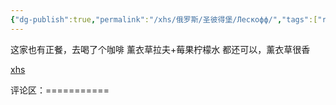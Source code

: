 ```yaml
---
{"dg-publish":true,"permalink":"/xhs/俄罗斯/圣彼得堡/Лескофф/","tags":["rednote","圣彼得堡"],"updated":"2025-03-30T20:40:27.846+08:00"}
---
```


 

这家也有正餐，去喝了个咖啡
薰衣草拉夫+莓果柠檬水 都还可以，薰衣草很香

[xhs](https://www.xiaohongshu.com/explore/66828f45000000000d00e5b0?xsec_token=ABsPPhS23x_O4muPGIpAlnOkpKIyFg17y92eG7nnIQQ8A=&xsec_source=pc_user)

评论区：===========

